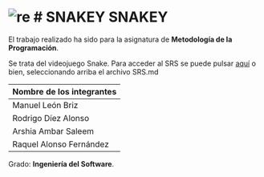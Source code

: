 # ![re](https://user-images.githubusercontent.com/45390300/56307681-b93e0d00-6145-11e9-9af5-3b559c8ca493.gif) # SNAKEY SNAKEY
El trabajo realizado ha sido para la asignatura de **Metodología de la Programación**.


Se trata del videojuego Snake. Para acceder al SRS se puede pulsar [aquí](https://github.com/Muffinous/kitten/blob/master/SRS.md) o bien,
seleccionando arriba  el archivo SRS.md

|Nombre de los integrantes     |
|------------------------------|
|Manuel León Briz              |
|Rodrigo Díez Alonso           |
|Arshia Ambar Saleem           |
|Raquel Alonso Fernández       |

Grado: **Ingeniería del Software**.
